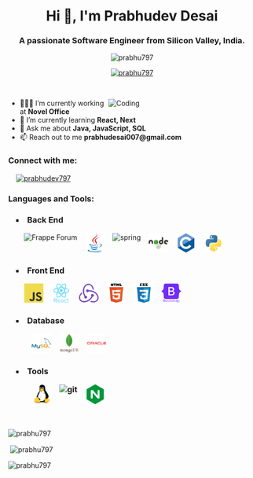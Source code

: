 <h1 align="center">Hi 👋, I'm Prabhudev Desai</h1>
<h3 align="center">A passionate Software Engineer from Silicon Valley, India.</h3>

<p align="center">
    <img src="https://komarev.com/ghpvc/?username=prabhu797&label=Profile%20views&color=0e75b6&style=flat"
        alt="prabhu797" />
</p>

<p align="center">
    <a href="https://github.com/ryo-ma/github-profile-trophy">
        <img src="https://github-profile-trophy.vercel.app/?username=prabhu797&theme=darkhub&row=2&column=3"
            alt="prabhu797" />
    </a>
</p>

<br>

<img align="right" alt="Coding" width="300" height=""
    src="https://user-images.githubusercontent.com/99034743/159381479-da89d532-bab2-4e1c-b427-a8bf281dcb2f.gif">

<ul>
    <li>👨🏻‍💻 I’m currently working at <strong>Novel Office</strong></li>
    <li>🌱 I’m currently learning <strong>React, Next</strong></li>
    <li>💬 Ask me about <strong>Java, JavaScript, SQL</strong></li>
    <li>📫 Reach out to me <strong>prabhudesai007@gmail.com</strong></li>
</ul>

<h3 align="left">Connect with me:</h3>
<p align="left" style="margin-left: 1rem;">
    <a href="https://linkedin.com/in/prabhudev797" target="blank">
        <img align="center"
            src="https://raw.githubusercontent.com/rahuldkjain/github-profile-readme-generator/master/src/images/icons/Social/linked-in-alt.svg"
            alt="prabhudev797" height="30" width="40" />
    </a>
</p>

<h3 align="left">Languages and Tools:</h3>
<p align="left">
<h3 align="left" style="margin-left: 1rem;">
    <li style="list-style-type: square;">Back End</li>
</h3>
<p style="display: flex; gap: 1rem; margin-left: 2rem;">
    <a href="https://frappe.io/framework/" target="_blank" rel="noreferrer" style="text-decoration: none;">
        <img src="https://discuss.frappe.io/uploads/default/original/3X/a/5/a5e946e67fbe05a61d1c33d08894876d4d9dea7a.png"
            width="36" alt="Frappe Forum" id="site-logo" class="logo-small">
    </a>
    <a href="https://www.java.com" target="_blank" rel="noreferrer" style="text-decoration: none;">
        <img src="https://raw.githubusercontent.com/devicons/devicon/master/icons/java/java-original.svg" alt="java"
            width="40" height="40" />
    </a>
    <a href="https://spring.io/" target="_blank" rel="noreferrer" style="text-decoration: none;">
        <img src="https://www.vectorlogo.zone/logos/springio/springio-icon.svg" alt="spring" width="40" height="40" />
    </a>
    <a href="https://nodejs.org" target="_blank" rel="noreferrer" style="text-decoration: none;">
        <img src="https://raw.githubusercontent.com/devicons/devicon/master/icons/nodejs/nodejs-original-wordmark.svg"
            alt="nodejs" width="40" height="40" />
    </a>
    <a href="https://www.cprogramming.com/" target="_blank" rel="noreferrer" style="text-decoration: none;">
        <img src="https://raw.githubusercontent.com/devicons/devicon/master/icons/c/c-original.svg" alt="c" width="40"
            height="40" />
    </a>
    <a href="https://www.python.org" target="_blank" rel="noreferrer">
        <img src="https://raw.githubusercontent.com/devicons/devicon/master/icons/python/python-original.svg"
            alt="python" width="40" height="40" />
    </a>
</p>
<h3 align="left" style="margin-left: 1rem;">
    <li style="list-style-type: square;">Front End</li>
</h3>
<p style="display: flex; gap: 1rem; margin-left: 2rem;">
    <a href="https://developer.mozilla.org/en-US/docs/Web/JavaScript" target="_blank" rel="noreferrer"
        style="text-decoration: none;">
        <img src="https://raw.githubusercontent.com/devicons/devicon/master/icons/javascript/javascript-original.svg"
            alt="javascript" width="40" height="40" />
    </a>
    <a href="https://reactjs.org/" target="_blank" rel="noreferrer" style="text-decoration: none;">
        <img src="https://raw.githubusercontent.com/devicons/devicon/master/icons/react/react-original-wordmark.svg"
            alt="react" width="40" height="40" />
    </a>
    <a href="https://redux.js.org" target="_blank" rel="noreferrer" style="text-decoration: none;">
        <img src="https://raw.githubusercontent.com/devicons/devicon/master/icons/redux/redux-original.svg" alt="redux"
            width="40" height="40" />
    </a>
    <a href="https://www.w3.org/html/" target="_blank" rel="noreferrer" style="text-decoration: none;">
        <img src="https://raw.githubusercontent.com/devicons/devicon/master/icons/html5/html5-original-wordmark.svg"
            alt="html5" width="40" height="40" />
    </a>
    <a href="https://www.w3schools.com/css/" target="_blank" rel="noreferrer" style="text-decoration: none;">
        <img src="https://raw.githubusercontent.com/devicons/devicon/master/icons/css3/css3-original-wordmark.svg"
            alt="css3" width="40" height="40" />
    </a>
    <a href="https://getbootstrap.com" target="_blank" rel="noreferrer" style="text-decoration: none;">
        <img src="https://raw.githubusercontent.com/devicons/devicon/master/icons/bootstrap/bootstrap-plain-wordmark.svg"
            alt="bootstrap" width="40" height="40" />
    </a>
</p>
<h3 align="left" style="margin-left: 1rem;">
    <li style="list-style-type: square;">Database</li>
    <p style="display: flex; gap: 1rem; margin-left: 2rem;">
        <a href="https://www.mysql.com/" target="_blank" rel="noreferrer" style="text-decoration: none;">
            <img src="https://raw.githubusercontent.com/devicons/devicon/master/icons/mysql/mysql-original-wordmark.svg"
                alt="mysql" width="40" height="40" />
        </a>
        <a href="https://www.mongodb.com/" target="_blank" rel="noreferrer" style="text-decoration: none;">
            <img src="https://raw.githubusercontent.com/devicons/devicon/master/icons/mongodb/mongodb-original-wordmark.svg"
                alt="mongodb" width="40" height="40" />
        </a>
        <a href="https://www.oracle.com/" target="_blank" rel="noreferrer" style="text-decoration: none;">
            <img src="https://raw.githubusercontent.com/devicons/devicon/master/icons/oracle/oracle-original.svg"
                alt="oracle" width="40" height="40" />
        </a>
    </p>
</h3>
<h3 align="left" style="margin-left: 1rem;">
    <li style="list-style-type: square;">Tools</li>
    <p style="display: flex; gap: 1rem; margin-left: 2rem;">
        <a href="https://www.linux.org/" target="_blank" rel="noreferrer" style="text-decoration: none;">
            <img src="https://raw.githubusercontent.com/devicons/devicon/master/icons/linux/linux-original.svg"
                alt="linux" width="40" height="40" />
        </a>
        <a href="https://git-scm.com/" target="_blank" rel="noreferrer" style="text-decoration: none;">
            <img src="https://www.vectorlogo.zone/logos/git-scm/git-scm-icon.svg" alt="git" width="40" height="40" />
        </a>
        <a href="https://www.nginx.com" target="_blank" rel="noreferrer"> <img
                src="https://raw.githubusercontent.com/devicons/devicon/master/icons/nginx/nginx-original.svg"
                alt="nginx" width="40" height="40" /> </a>
    </p>
</h3>
</p>
<br>

<p>
    <img src="https://github-readme-stats.vercel.app/api/top-langs?username=prabhu797&theme=react&hide_border=true&bg_color=1F222E&title_color=F85D7F&icon_color=F8D866&hide=Jupyter%20Notebook,Roff&layout=compact"
        alt="prabhu797" height="195px" width="400px" />
</p>

<p>&nbsp;<img align="center"
        src="https://github-readme-stats.vercel.app/api?username=prabhu797&show_icons=true&locale=en" alt="prabhu797" />
</p>

<p><img align="center" src="https://github-readme-streak-stats.herokuapp.com/?user=prabhu797&" alt="prabhu797" /></p>